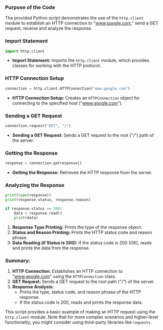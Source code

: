 ### Purpose of the Code
The provided Python script demonstrates the use of the `http.client` module to establish an HTTP connection to "www.google.com," send a GET request, receive and analyze the response.

### Import Statement
```python
import http.client
```
- **Import Statement:** Imports the `http.client` module, which provides classes for working with the HTTP protocol.

### HTTP Connection Setup
```python
connection = http.client.HTTPConnection("www.google.com")
```
- **HTTP Connection Setup:** Creates an `HTTPConnection` object for connecting to the specified host ("www.google.com").

### Sending a GET Request
```python
connection.request("GET", "/")
```
- **Sending a GET Request:** Sends a GET request to the root ("/") path of the server.

### Getting the Response
```python
response = connection.getresponse()
```
- **Getting the Response:** Retrieves the HTTP response from the server.

### Analyzing the Response
```python
print(type(response))
print(response.status, response.reason)

if response.status == 200:
    data = response.read()
    print(data)
```
1. **Response Type Printing:** Prints the type of the response object.
2. **Status and Reason Printing:** Prints the HTTP status code and reason phrase.
3. **Data Reading (if Status is 200):** If the status code is 200 (OK), reads and prints the data from the response.

### Summary:
1. **HTTP Connection:** Establishes an HTTP connection to "www.google.com" using the `HTTPConnection` class.
2. **GET Request:** Sends a GET request to the root path ("/") of the server.
3. **Response Analysis:**
   - Prints the type, status code, and reason phrase of the HTTP response.
   - If the status code is 200, reads and prints the response data.

This script provides a basic example of making an HTTP request using the `http.client` module. Note that for more complex scenarios and higher-level functionality, you might consider using third-party libraries like `requests`.
